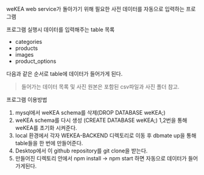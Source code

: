 weKEA web service가 돌아가기 위해 필요한 사전 데이터를 자동으로 입력하는 프로그램

프로그램 실행시 데이터를 입력해주는 table 목록
- categories
- products
- images
- product_options

다음과 같은 순서로 table에 데이터가 들어가게 된다.

> 들어가는 데이터 목록 및 사진 원본은 포함된 csv파일과 사진 폴더 참고.

프로그램 이용방법
1. mysql에서 weKEA schema를 삭제(DROP DATABASE weKEA;)
2. weKEA schema를 다시 생성 (CREATE DATABASE weKEA;) 
1,2번을 통해 weKEA를 초기화 시켜준다.
3. local 환경에서 각자 WEKEA-BACKEND 디렉토리로 이동 후 dbmate up을 통해 table들을 한 번에 만들어준다.
4. Desktop에서 이 github repository를 git clone을 받는다.
5. 만들어진 디렉토리 안에서 npm install -> npm start 하면 자동으로 데이터가 들어가게된다.

